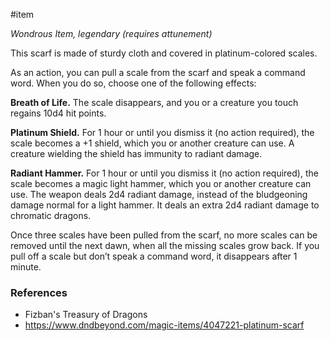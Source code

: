  #item 

_Wondrous Item, legendary (requires attunement)_

This scarf is made of sturdy cloth and covered in platinum-colored scales.

As an action, you can pull a scale from the scarf and speak a command word. When you do so, choose one of the following effects:

**Breath of Life.** The scale disappears, and you or a creature you touch regains 10d4 hit points.

**Platinum Shield.** For 1 hour or until you dismiss it (no action required), the scale becomes a +1 shield, which you or another creature can use. A creature wielding the shield has immunity to radiant damage.

**Radiant Hammer.** For 1 hour or until you dismiss it (no action required), the scale becomes a magic light hammer, which you or another creature can use. The weapon deals 2d4 radiant damage, instead of the bludgeoning damage normal for a light hammer. It deals an extra 2d4 radiant damage to chromatic dragons.

Once three scales have been pulled from the scarf, no more scales can be removed until the next dawn, when all the missing scales grow back. If you pull off a scale but don’t speak a command word, it disappears after 1 minute.

### References

* Fizban's Treasury of Dragons
* https://www.dndbeyond.com/magic-items/4047221-platinum-scarf
